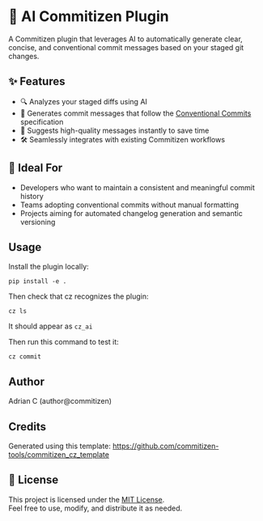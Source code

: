 # 🤖 AI Commitizen Plugin

A Commitizen plugin that leverages AI to automatically generate clear, concise, and conventional commit messages based on your staged git changes.

## ✨ Features

- 🔍 Analyzes your staged diffs using AI
- 🧠 Generates commit messages that follow the [Conventional Commits](https://www.conventionalcommits.org/) specification
- 💬 Suggests high-quality messages instantly to save time
- 🛠️ Seamlessly integrates with existing Commitizen workflows

## 🚀 Ideal For

- Developers who want to maintain a consistent and meaningful commit history
- Teams adopting conventional commits without manual formatting
- Projects aiming for automated changelog generation and semantic versioning

## Usage

Install the plugin locally:

```
pip install -e .
```

Then check that cz recognizes the plugin:

```
cz ls
```

It should appear as `cz_ai`

Then run this command to test it:

```
cz commit
```

## Author

Adrian C (author@commitizen)

## Credits

Generated using this template: https://github.com/commitizen-tools/commitizen_cz_template

## 📄 License

This project is licensed under the [MIT License](LICENSE).  
Feel free to use, modify, and distribute it as needed.
